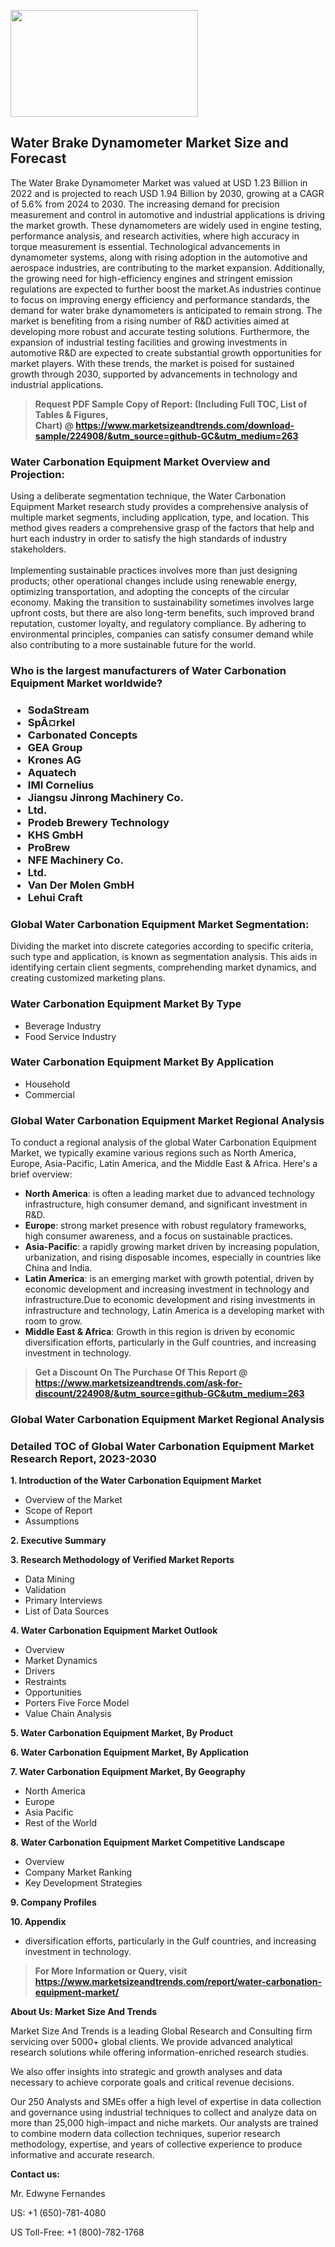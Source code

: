 <p><img class="alignnone size-medium wp-image-20088" src="https://ffe5etoiles.com/wp-content/uploads/2024/12/MST1-300x171.png" alt="" width="300" height="171" /></p><h2>Water Brake Dynamometer Market Size and Forecast</h2><p>The Water Brake Dynamometer Market was valued at USD 1.23 Billion in 2022 and is projected to reach USD 1.94 Billion by 2030, growing at a CAGR of 5.6% from 2024 to 2030. The increasing demand for precision measurement and control in automotive and industrial applications is driving the market growth. These dynamometers are widely used in engine testing, performance analysis, and research activities, where high accuracy in torque measurement is essential. Technological advancements in dynamometer systems, along with rising adoption in the automotive and aerospace industries, are contributing to the market expansion. Additionally, the growing need for high-efficiency engines and stringent emission regulations are expected to further boost the market.As industries continue to focus on improving energy efficiency and performance standards, the demand for water brake dynamometers is anticipated to remain strong. The market is benefiting from a rising number of R&D activities aimed at developing more robust and accurate testing solutions. Furthermore, the expansion of industrial testing facilities and growing investments in automotive R&D are expected to create substantial growth opportunities for market players. With these trends, the market is poised for sustained growth through 2030, supported by advancements in technology and industrial applications.</p><blockquote id="" class=""><strong>Request PDF Sample Copy of Report: (Including Full TOC, List of Tables &amp; Figures, Chart)&nbsp;@&nbsp;<strong><a href="https://www.marketsizeandtrends.com/download-sample/224908/&utm_source=github-GC&utm_medium=263" target="_blank">https://www.marketsizeandtrends.com/download-sample/224908/&utm_source=github-GC&utm_medium=263</a></strong></strong></blockquote><h3 id="" class="">Water Carbonation Equipment Market&nbsp;Overview and Projection:</h3><p id="" class="">Using a deliberate segmentation technique, the Water Carbonation Equipment Market research study provides a comprehensive analysis of multiple market segments, including application, type, and location. This method gives readers a comprehensive grasp of the factors that help and hurt each industry in order to satisfy the high standards of industry stakeholders. <br /> <br />Implementing sustainable practices involves more than just designing products; other operational changes include using renewable energy, optimizing transportation, and adopting the concepts of the circular economy. Making the transition to sustainability sometimes involves large upfront costs, but there are also long-term benefits, such improved brand reputation, customer loyalty, and regulatory compliance. By adhering to environmental principles, companies can satisfy consumer demand while also contributing to a more sustainable future for the world.</p><h3 id="" class="">Who is the largest manufacturers of&nbsp;Water Carbonation Equipment Market worldwide?</h3><h3 class=""><p><ul><li>SodaStream </li><li> SpÃ¤rkel </li><li> Carbonated Concepts </li><li> GEA Group </li><li> Krones AG </li><li> Aquatech </li><li> IMI Cornelius </li><li> Jiangsu Jinrong Machinery Co. </li><li> Ltd. </li><li> Prodeb Brewery Technology </li><li> KHS GmbH </li><li> ProBrew </li><li> NFE Machinery Co. </li><li> Ltd. </li><li> Van Der Molen GmbH </li><li> Lehui Craft</li></ul></p></h3><h3 id="" class="">Global&nbsp;Water Carbonation Equipment Market Segmentation:</h3><p id="" class="">Dividing the market into discrete categories according to specific criteria, such type and application, is known as segmentation analysis. This aids in identifying certain client segments, comprehending market dynamics, and creating customized marketing plans.</p><h3 id="" class="">Water Carbonation Equipment Market&nbsp;By Type</h3><p><p><ul><li>Beverage Industry</li><li> Food Service Industry</p></li></ul></p></p><h3 id="" class="">Water Carbonation Equipment Market&nbsp;By Application</h3><p class=""><p><ul><li>Household</li><li> Commercial</li></ul></p></p><h3 id="" class="">Global Water Carbonation Equipment Market Regional Analysis</h3><p id="" class="">To conduct a regional analysis of the global Water Carbonation Equipment Market, we typically examine various regions such as North America, Europe, Asia-Pacific, Latin America, and the Middle East &amp; Africa. Here's a brief overview:</p><ul><li><strong>North America</strong>: is often a leading market due to advanced technology infrastructure, high consumer demand, and significant investment in R&amp;D.</li><li><strong>Europe</strong>: strong market presence with robust regulatory frameworks, high consumer awareness, and a focus on sustainable practices.</li><li><strong>Asia-Pacific</strong>: a rapidly growing market driven by increasing population, urbanization, and rising disposable incomes, especially in countries like China and India.</li><li><strong>Latin America</strong>: is an emerging market with growth potential, driven by economic development and increasing investment in technology and infrastructure.Due to economic development and rising investments in infrastructure and technology, Latin America is a developing market with room to grow.</li><li><strong>Middle East &amp; Africa</strong>: Growth in this region is driven by economic diversification efforts, particularly in the Gulf countries, and increasing investment in technology.</li></ul><blockquote id="" class=""><strong>Get a Discount On The Purchase Of This Report @ <strong><a href="https://www.marketsizeandtrends.com/ask-for-discount/224908/&utm_source=github-GC&utm_medium=263" target="_blank">https://www.marketsizeandtrends.com/ask-for-discount/224908/&utm_source=github-GC&utm_medium=263</a></strong></strong></blockquote><h3 id="" class="">Global Water Carbonation Equipment Market Regional Analysis</h3><h3 id="" class="">Detailed TOC of Global Water Carbonation Equipment Market Research Report, 2023-2030</h3><p id="" class=""><strong>1. Introduction of the Water Carbonation Equipment Market</strong></p><ul><li>Overview of the Market</li><li>Scope of Report</li><li>Assumptions</li></ul><p id="" class=""><strong>2. Executive Summary</strong></p><p id="" class=""><strong>3. Research Methodology of Verified Market Reports</strong></p><ul><li>Data Mining</li><li>Validation</li><li>Primary Interviews</li><li>List of Data Sources</li></ul><p id="" class=""><strong>4. Water Carbonation Equipment Market Outlook</strong></p><ul><li>Overview</li><li>Market Dynamics</li><li>Drivers</li><li>Restraints</li><li>Opportunities</li><li>Porters Five Force Model</li><li>Value Chain Analysis</li></ul><p id="" class=""><strong>5. Water Carbonation Equipment Market, By Product</strong></p><p id="" class=""><strong>6. Water Carbonation Equipment Market, By Application</strong></p><p id="" class=""><strong>7. Water Carbonation Equipment Market, By Geography</strong></p><ul><li>North America</li><li>Europe</li><li>Asia Pacific</li><li>Rest of the World</li></ul><p id="" class=""><strong>8. Water Carbonation Equipment Market Competitive Landscape</strong></p><ul><li>Overview</li><li>Company Market Ranking</li><li>Key Development Strategies</li></ul><p id="" class=""><strong>9. Company Profiles</strong></p><p id="" class=""><strong>10. Appendix</strong></p><ul><li>diversification efforts, particularly in the Gulf countries, and increasing investment in technology.</li></ul><blockquote id="" class=""><strong>For More Information or Query, visit <strong><strong><a href="https://www.marketsizeandtrends.com/report/water-carbonation-equipment-market/" target="_blank">https://www.marketsizeandtrends.com/report/water-carbonation-equipment-market/</a></strong></strong></strong></blockquote><p id="" class=""><strong>About Us: Market Size And Trends</strong></p><p id="" class="">Market Size And Trends is a leading Global Research and Consulting firm servicing over 5000+ global clients. We provide advanced analytical research solutions while offering information-enriched research studies.</p><p id="" class="">We also offer insights into strategic and growth analyses and data necessary to achieve corporate goals and critical revenue decisions.</p><p id="" class="">Our 250 Analysts and SMEs offer a high level of expertise in data collection and governance using industrial techniques to collect and analyze data on more than 25,000 high-impact and niche markets. Our analysts are trained to combine modern data collection techniques, superior research methodology, expertise, and years of collective experience to produce informative and accurate research.</p><p id="" class=""><strong>Contact us:</strong></p><p id="" class="">Mr. Edwyne Fernandes</p><p id="" class="">US: +1 (650)-781-4080</p><p id="" class="">US Toll-Free: +1 (800)-782-1768</p>

